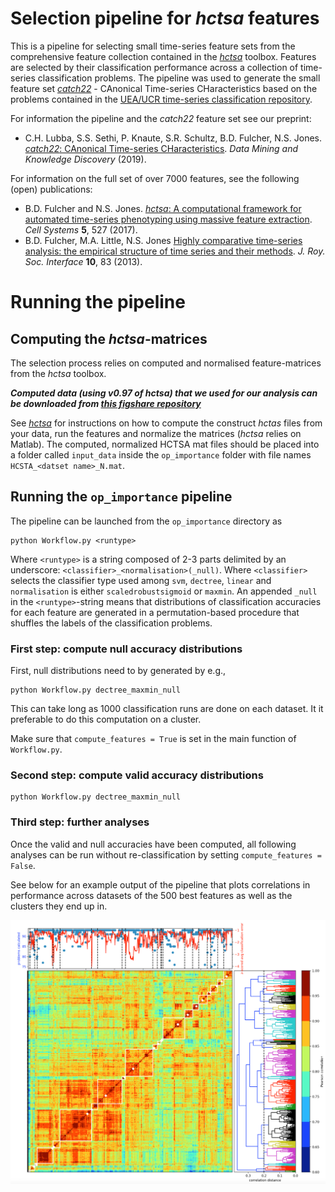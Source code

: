 # Selection pipeline for _hctsa_ features
This is a pipeline for selecting small time-series feature sets from the comprehensive feature collection contained in the [_hctsa_](https://github.com/benfulcher/hctsa) toolbox. Features are selected by their classification performance across a collection of time-series classification problems. The pipeline was used to generate the small feature set [_catch22_](https://github.com/chlubba/catch22) - CAnonical Time-series CHaracteristics based on the problems contained in the [UEA/UCR time-series classification repository](http://timeseriesclassification.com).

For information the pipeline and the _catch22_ feature set see our preprint:

* C.H. Lubba, S.S. Sethi, P. Knaute, S.R. Schultz, B.D. Fulcher, N.S. Jones. [_catch22_: CAnonical Time-series CHaracteristics](https://doi.org/10.1007/s10618-019-00647-x). *Data Mining and Knowledge Discovery* (2019).

For information on the full set of over 7000 features, see the following (open) publications:

* B.D. Fulcher and N.S. Jones. [_hctsa_: A computational framework for automated time-series phenotyping using massive feature extraction](http://www.cell.com/cell-systems/fulltext/S2405-4712\(17\)30438-6). *Cell Systems* **5**, 527 (2017).
* B.D. Fulcher, M.A. Little, N.S. Jones [Highly comparative time-series analysis: the empirical structure of time series and their methods](http://rsif.royalsocietypublishing.org/content/10/83/20130048.full). *J. Roy. Soc. Interface* **10**, 83 (2013).

# Running the pipeline

## Computing the _hctsa_-matrices

The selection process relies on computed and normalised feature-matrices from the _hctsa_ toolbox.

***Computed data (using v0.97 of _hctsa_) that we used for our analysis can be downloaded from [this figshare repository](https://figshare.com/articles/Computed_HCTSA_matrices_for_the_UEA_UCR_2018_time-series_classification_tasks/6865163)***

See [_hctsa_](https://github.com/benfulcher/hctsa) for instructions on how to compute the construct _hctas_ files from your data, run the features and normalize the matrices (_hctsa_ relies on Matlab).
The computed, normalized HCTSA mat files should be placed into a folder called `input_data` inside the `op_importance` folder with file names `HCSTA_<datset name>_N.mat`.


## Running the `op_importance` pipeline

The pipeline can be launched from the `op_importance` directory as

```
python Workflow.py <runtype>
```

Where `<runtype>` is a string composed of 2-3 parts delimited by an underscore: `<classifier>_<normalisation>(_null)`. Where `<classifier>` selects the classifier type used among `svm`, `dectree`, `linear` and `normalisation` is either `scaledrobustsigmoid` or `maxmin`. An appended `_null` in the `<runtype>`-string means that distributions of classification accuracies for each feature are generated in a permutation-based procedure that shuffles the labels of the classification problems.

### First step: compute null accuracy distributions

First, null distributions need to by generated by e.g.,

```
python Workflow.py dectree_maxmin_null
```

This can take long as 1000 classification runs are done on each dataset. It it preferable to do this computation on a cluster.

Make sure that `compute_features = True` is set in the main function of `Workflow.py`.

### Second step: compute valid accuracy distributions

```
python Workflow.py dectree_maxmin_null
```

### Third step: further analyses

Once the valid and null accuracies have been computed, all following analyses can be run without re-classification by setting `compute_features = False`.

See below for an example output of the pipeline that plots correlations in performance across datasets of the 500 best features as well as the clusters they end up in.

![Example output](example_pipeline_output.png?raw=true "Example output")
